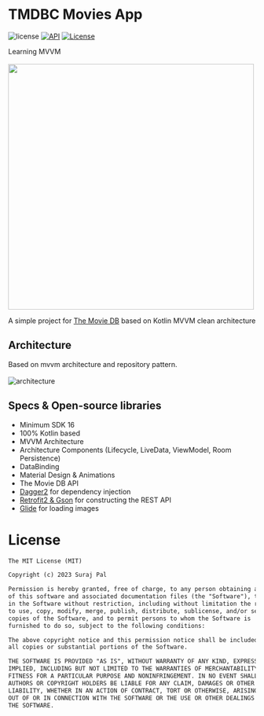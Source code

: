 # TMDBC Movies App

![license](https://img.shields.io/badge/license-MIT%20License-blue.svg) 
[![API](https://img.shields.io/badge/API-16%2B-brightgreen.svg?style=flat)](https://android-arsenal.com/api?level=16)
<a href="https://github.com/Suraj820"><img alt="License" src="https://img.shields.io/static/v1?label=GitHub&message=Suraj820&color=87afc8"/></a><br>


Learning MVVM</br></br>
<img src ="screenshot.png"  height="500"/></br>

A simple project for [The Movie DB](https://www.themoviedb.org) based on Kotlin MVVM clean architecture </br>


## Architecture
Based on mvvm architecture and repository pattern.<br><br>
![architecture](https://user-images.githubusercontent.com/24237865/44525736-e9e7b700-a71c-11e8-8045-42c4478dd67e.png)

## Specs & Open-source libraries
- Minimum SDK 16
- 100% Kotlin based
- MVVM Architecture
- Architecture Components (Lifecycle, LiveData, ViewModel, Room Persistence)
- DataBinding
- Material Design & Animations
- The Movie DB API
- [Dagger2](https://github.com/google/dagger) for dependency injection
- [Retrofit2 & Gson](https://github.com/square/retrofit) for constructing the REST API
- [Glide](https://github.com/bumptech/glide) for loading images

 
# License
```xml
The MIT License (MIT)

Copyright (c) 2023 Suraj Pal

Permission is hereby granted, free of charge, to any person obtaining a copy
of this software and associated documentation files (the "Software"), to deal
in the Software without restriction, including without limitation the rights
to use, copy, modify, merge, publish, distribute, sublicense, and/or sell
copies of the Software, and to permit persons to whom the Software is
furnished to do so, subject to the following conditions:

The above copyright notice and this permission notice shall be included in
all copies or substantial portions of the Software.

THE SOFTWARE IS PROVIDED "AS IS", WITHOUT WARRANTY OF ANY KIND, EXPRESS OR
IMPLIED, INCLUDING BUT NOT LIMITED TO THE WARRANTIES OF MERCHANTABILITY,
FITNESS FOR A PARTICULAR PURPOSE AND NONINFRINGEMENT. IN NO EVENT SHALL THE
AUTHORS OR COPYRIGHT HOLDERS BE LIABLE FOR ANY CLAIM, DAMAGES OR OTHER
LIABILITY, WHETHER IN AN ACTION OF CONTRACT, TORT OR OTHERWISE, ARISING FROM,
OUT OF OR IN CONNECTION WITH THE SOFTWARE OR THE USE OR OTHER DEALINGS IN
THE SOFTWARE.
```

